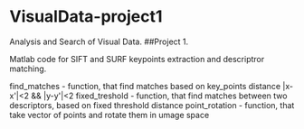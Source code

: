# VisualData-project1
Analysis and Search of Visual Data.
##Project 1. 

Matlab code for SIFT and SURF keypoints extraction and descriptror matching.

find_matches - function, that find matches based on key_points distance |x-x'|<2 && |y-y'|<2
fixed_treshold - function, that find matches between two descriptors, based on fixed threshold distance
point_rotation - function, that take vector of points and rotate them in umage space
